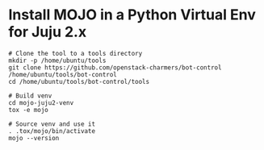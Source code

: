 # Install MOJO in a Python Virtual Env for Juju 2.x

```
# Clone the tool to a tools directory
mkdir -p /home/ubuntu/tools
git clone https://github.com/openstack-charmers/bot-control /home/ubuntu/tools/bot-control
cd /home/ubuntu/tools/bot-control/tools

# Build venv
cd mojo-juju2-venv
tox -e mojo

# Source venv and use it
. .tox/mojo/bin/activate
mojo --version
```
